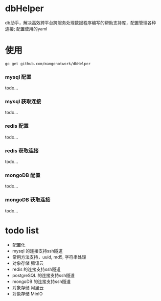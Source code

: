 # dbHelper
db助手，解决高效跨平台跨服务处理数据程序编写的帮助支持库，配置管理各种连接;
配置使用的yaml

# 使用

```azure
go get github.com/mangenotwork/dbHelper
```

### mysql 配置

todo...

### mysql 获取连接

todo...

### redis 配置

todo...

### redis 获取连接

todo...

### mongoDB 配置

todo...

### mongoDB 获取连接

todo...


# todo list
- 配置化
- mysql 的连接支持ssh隧道
- 常用方法支持，uuid, md5, 字符串处理
- 对象存储 腾讯云
- redis 的连接支持ssh隧道
- postgreSQL 的连接支持ssh隧道
- mongoDB 的连接支持ssh隧道
- 对象存储 阿里云
- 对象存储 MinIO
